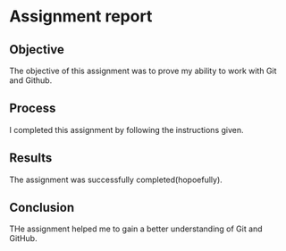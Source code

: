 # Assignment report

## Objective
The objective of this assignment was to prove my ability to work with Git and Github.

## Process
I completed this assignment by following the instructions given.

## Results
The assignment was successfully completed(hopoefully).

## Conclusion
THe assignment helped me to gain a better understanding of Git and GitHub.